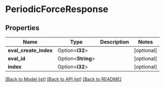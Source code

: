 # PeriodicForceResponse

## Properties

Name | Type | Description | Notes
------------ | ------------- | ------------- | -------------
**eval_create_index** | Option<**i32**> |  | [optional]
**eval_id** | Option<**String**> |  | [optional]
**index** | Option<**i32**> |  | [optional]

[[Back to Model list]](../README.md#documentation-for-models) [[Back to API list]](../README.md#documentation-for-api-endpoints) [[Back to README]](../README.md)


